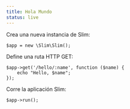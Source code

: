 ```yaml
---
title: Hola Mundo
status: live
---
```


Crea una nueva instancia de Slim:

    $app = new \Slim\Slim();

Define una ruta HTTP GET:

    $app->get('/hello/:name', function ($name) {
        echo "Hello, $name";
    });

Corre la aplicación Slim:

    $app->run();
